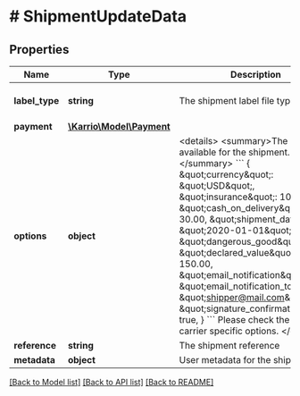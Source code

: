 # # ShipmentUpdateData

## Properties

Name | Type | Description | Notes
------------ | ------------- | ------------- | -------------
**label_type** | **string** | The shipment label file type. | [optional] [default to 'PDF']
**payment** | [**\Karrio\Model\Payment**](Payment.md) |  | [optional]
**options** | **object** | &lt;details&gt; &lt;summary&gt;The options available for the shipment.&lt;/summary&gt;  &#x60;&#x60;&#x60; {     \&quot;currency\&quot;: \&quot;USD\&quot;,     \&quot;insurance\&quot;: 100.00,     \&quot;cash_on_delivery\&quot;: 30.00,     \&quot;shipment_date\&quot;: \&quot;2020-01-01\&quot;,     \&quot;dangerous_good\&quot;: true,     \&quot;declared_value\&quot;: 150.00,     \&quot;email_notification\&quot;: true,     \&quot;email_notification_to\&quot;: \&quot;shipper@mail.com\&quot;,     \&quot;signature_confirmation\&quot;: true, } &#x60;&#x60;&#x60;  Please check the docs for carrier specific options. &lt;/details&gt; | [optional]
**reference** | **string** | The shipment reference | [optional]
**metadata** | **object** | User metadata for the shipment | [optional]

[[Back to Model list]](../../README.md#models) [[Back to API list]](../../README.md#endpoints) [[Back to README]](../../README.md)
